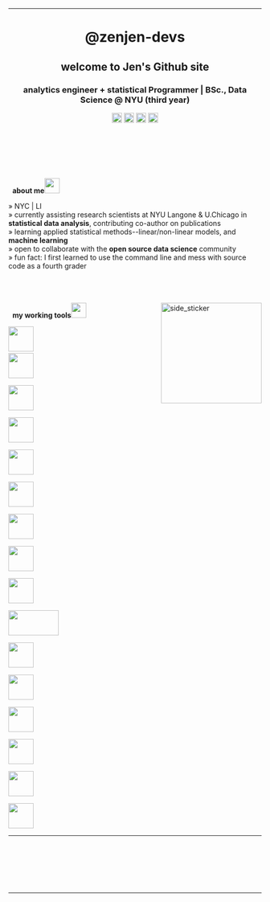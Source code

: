 
<p align="center">

</p>
<br>

<p align="left"> 

</p>
 <p align="center">

  
  
  
</p>

<hr>

<h1 align="center">@zenjen-devs </h1>
<h2 align="center">welcome to Jen's Github site </h2>
<h3 align="center">analytics engineer + statistical Programmer | BSc., Data Science @ NYU (third year) </h3>
<p align="center">
 <a href="https://www.instagram.com/zenjen.io/" target="blank"><img align="center" src="https://image.flaticon.com/icons/png/128/174/174855.png" alt="IG:zenjen.io" height="20" width="20" /></a>
<a href="https://www.linkedin.com/in/jarriaza/" target="blank"><img align="center" src="https://image.flaticon.com/icons/png/128/174/174857.png" alt="lin_jarriaza" height="20" width="20" /></a>  
<a href="https://www.kaggle.com/zenjen.io" target="blank"><img align="center" src="https://www.vectorlogo.zone/logos/kaggle/kaggle-icon.svg" alt="kaggle_zenjen.io" height="20" width="20" /></a>
 <a href = "mailto: jen.arriaza@nyu.edu"><img align="center" src="https://seeklogo.com/images/G/gmail-new-2020-logo-32DBE11BB4-seeklogo.com.png" height="20" width="20" /></a>
</p>
</p>



<p align="left">
  <em>

   <br>
  </em>
  
  <br>
</p>
<br><br>

&nbsp; <b>about me</b><img src="https://media.giphy.com/media/iY8CRBdQXODJSCERIr/giphy.gif" width="30px">

» NYC | LI <br>
» currently assisting research scientists at NYU Langone & U.Chicago in <b>statistical data analysis</b>, contributing co-author on publications<br>
» learning applied statistical methods--linear/non-linear models, and <b>machine learning</b> <br>
» open to collaborate with the <b>open source data science</b> community <br>
» fun fact: I first learned to use the command line and mess with source code as a fourth grader <br><br><br><br>
 
<img align="right" width=200px height=200px alt="side_sticker" src="https://media.giphy.com/media/TEnXkcsHrP4YedChhA/giphy.gif" />



&nbsp; <b>my working tools</b><img src="https://media.giphy.com/media/iY8CRBdQXODJSCERIr/giphy.gif" width="30px">
<p align="left">
  
  <code><img height="50" src="https://github.com/uannabi/-/blob/master/resource/git.svg"></code>
  <code> <img height="50" src="https://github.com/uannabi/-/blob/master/resource/python-icon.svg"> </code>
  <code> <img height="50" src="https://upload.wikimedia.org/wikipedia/commons/7/7e/Spyder_logo.svg"> </code>
  <code> <img height="50" src="https://www.vectorlogo.zone/logos/jupyter/jupyter-ar21.svg"> </code>
  <code> <img height="50" src="https://www.teamscs.com/wp-content/uploads/2016/04/sql-server-logo.png"> </code>
  <code> <img height="50" src="https://www.vectorlogo.zone/logos/mysql/mysql-ar21.svg"> </code>
  <code> <img height="50" src="https://www.vectorlogo.zone/logos/sqlite/sqlite-ar21.svg"> </code>
  <code> <img height="50" src="https://seeklogo.com/images/S/sas-institute-inc-logo-724F521E0C-seeklogo.com.png"> </code>
  <code> <img height="50" src="https://www.vectorlogo.zone/logos/w3_html5/w3_html5-ar21.svg"> </code>
  <code> <img height="50" src="https://matplotlib.org/2.2.5/_images/sphx_glr_logos2_001.png" width='100'> </code>
  <code> <img height="50" src="https://upload.wikimedia.org/wikipedia/commons/thumb/e/ed/Pandas_logo.svg/768px-Pandas_logo.svg.png"> </code>
  <code> <img height="50" src="https://www.vectorlogo.zone/logos/heroku/heroku-ar21.svg"> </code>
  <code> <img height="50" src="https://www.vectorlogo.zone/logos/numpy/numpy-ar21.svg"> </code>
  <code> <img height="50" src="https://www.vectorlogo.zone/logos/reactjs/reactjs-ar21.svg"> </code>
  <code> <img height="50" src="https://www.vectorlogo.zone/logos/javascript/javascript-ar21.svg"> </code>
  <code> <img height="50" src="https://seeklogo.com/images/S/scikit-learn-logo-8766D07E2E-seeklogo.com.png"> </code>

  <hr>
  <p align="center">


</p>
 
<p>

</p>
<br><br><br><br><br>

<hr>


<p align="center">

</p><br>

















<!--
**zenjen-devs/zenjen-devs** is a ✨ _special_ ✨ repository because its `README.md` (this file) appears on your GitHub profile.

Here are some ideas to get you started:

- 🔭 I’m currently working on ...
- 🌱 I’m currently learning ...
- 👯 I’m looking to collaborate on ...
- 🤔 I’m looking for help with ...
- 💬 Ask me about ...
- 📫 How to reach me: ...
- 😄 Pronouns: ...
- ⚡ Fun fact: ...
-->
